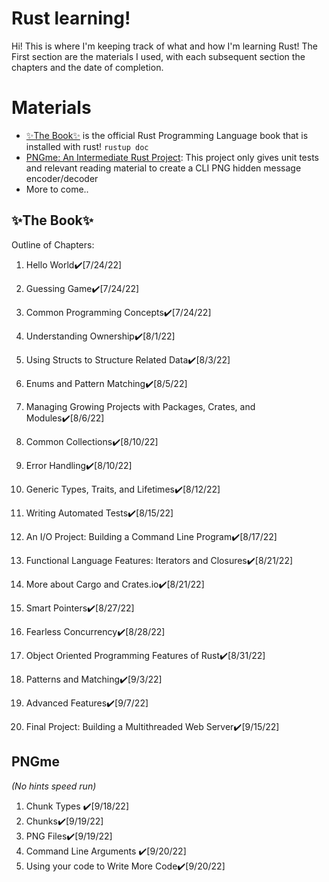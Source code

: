 # Rust learning!

Hi! This is where I'm keeping track of what and how I'm learning Rust! The First section are the materials I used, with each subsequent section the chapters and the date of completion. 

# Materials

- [✨The Book✨](https://doc.rust-lang.org/book/) is the official Rust Programming Language book that is installed with rust! `rustup doc`
- [PNGme: An Intermediate Rust Project](https://picklenerd.github.io/pngme_book/): This project only gives unit tests and relevant reading material to create a CLI PNG hidden message encoder/decoder
- More to come..

## ✨The Book✨

Outline of Chapters:

1. Hello World✔️[7/24/22]
2. Guessing Game✔️[7/24/22]

3. Common Programming Concepts✔️[7/24/22]

4. Understanding Ownership✔️[8/1/22]

5. Using Structs to Structure Related Data✔️[8/3/22]

6. Enums and Pattern Matching✔️[8/5/22]

7. Managing Growing Projects with Packages, Crates, and Modules✔️[8/6/22]

8. Common Collections✔️[8/10/22]

9. Error Handling✔️[8/10/22]

10. Generic Types, Traits, and Lifetimes✔️[8/12/22]

11. Writing Automated Tests✔️[8/15/22]

12. An I/O Project: Building a Command Line Program✔️[8/17/22]

13. Functional Language Features: Iterators and Closures✔️[8/21/22]

14. More about Cargo and Crates.io✔️[8/21/22]

15. Smart Pointers✔️[8/27/22]

16. Fearless Concurrency✔️[8/28/22]

17. Object Oriented Programming Features of Rust✔️[8/31/22]

18. Patterns and Matching✔️[9/3/22]

19. Advanced Features✔️[9/7/22]

20. Final Project: Building a Multithreaded Web Server✔️[9/15/22]

## PNGme
*(No hints speed run)*
1. Chunk Types ✔️[9/18/22]
2. Chunks✔️[9/19/22]
3. PNG Files✔️[9/19/22]
4. Command Line Arguments ✔️[9/20/22]
5. Using your code to Write More Code✔️[9/20/22]